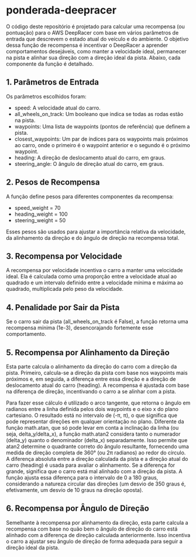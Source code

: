 # ponderada-deepracer
O código deste repositório é projetado para calcular uma recompensa (ou pontuação) para o AWS DeepRacer com base em vários parâmetros de entrada que descrevem o estado atual do veículo e do ambiente. O objetivo dessa função de recompensa é incentivar o DeepRacer a aprender comportamentos desejáveis, como manter a velocidade ideal, permanecer na pista e alinhar sua direção com a direção ideal da pista. Abaixo, cada componente da função é detalhado.

## 1. Parâmetros de Entrada
Os parâmetros escolhidos foram:

- speed: A velocidade atual do carro.
- all_wheels_on_track: Um booleano que indica se todas as rodas estão na pista.
- waypoints: Uma lista de waypoints (pontos de referência) que definem a pista.
- closest_waypoints: Um par de índices para os waypoints mais próximos ao carro, onde o primeiro é o waypoint anterior e o segundo é o próximo waypoint.
- heading: A direção de deslocamento atual do carro, em graus.
- steering_angle: O ângulo de direção atual do carro, em graus.

## 2. Pesos de Recompensa
A função define pesos para diferentes componentes da recompensa:

- speed_weight = 70
- heading_weight = 100
- steering_weight = 50
  
Esses pesos são usados para ajustar a importância relativa da velocidade, da alinhamento da direção e do ângulo de direção na recompensa total.

## 3. Recompensa por Velocidade
A recompensa por velocidade incentiva o carro a manter uma velocidade ideal. Ela é calculada como uma proporção entre a velocidade atual ao quadrado e um intervalo definido entre a velocidade mínima e máxima ao quadrado, multiplicada pelo peso da velocidade.

## 4. Penalidade por Sair da Pista
Se o carro sair da pista (all_wheels_on_track é False), a função retorna uma recompensa mínima (1e-3), desencorajando fortemente esse comportamento.

## 5. Recompensa por Alinhamento da Direção
Esta parte calcula o alinhamento da direção do carro com a direção da pista. Primeiro, calcula-se a direção da pista com base nos waypoints mais próximos e, em seguida, a diferença entre essa direção e a direção de deslocamento atual do carro (heading). A recompensa é ajustada com base na diferença de direção, incentivando o carro a se alinhar com a pista.

Para fazer esse cálculo é utilizado o arco tangente, que retorna o ângulo em radianos entre a linha definida pelos dois waypoints e o eixo x do plano cartesiano. O resultado está no intervalo de (-π, π), o que significa que pode representar direções em qualquer orientação no plano. Diferente da função math.atan, que só pode levar em conta a inclinação da linha (ou seja, delta_y/delta_x), a função math.atan2 considera tanto o numerador (delta_y) quanto o denominador (delta_x) separadamente. Isso permite que atan2 determine o quadrante correto do ângulo resultante, fornecendo uma medida de direção completa de 360° (ou 2π radianos) ao redor do círculo. A diferença absoluta entre a direção calculada da pista e a direção atual do carro (heading) é usada para avaliar o alinhamento. Se a diferença for grande, significa que o carro está mal alinhado com a direção da pista. A função ajusta essa diferença para o intervalo de 0 a 180 graus, considerando a natureza circular das direções (um desvio de 350 graus é, efetivamente, um desvio de 10 graus na direção oposta).

## 6. Recompensa por Ângulo de Direção
Semelhante à recompensa por alinhamento da direção, esta parte calcula a recompensa com base no quão bem o ângulo de direção do carro está alinhado com a diferença de direção calculada anteriormente. Isso incentiva o carro a ajustar seu ângulo de direção de forma adequada para seguir a direção ideal da pista.

